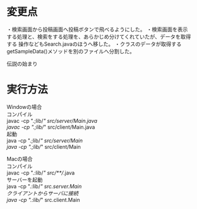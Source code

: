 # 変更点
・検索画面から投稿画面へ投稿ボタンで飛べるようにした。
・検索画面を表示する処理と、検索をする処理を、あらかじめ分けてくれていたが、データを取得する
操作などもSearch.javaのほうへ移した。
・クラスのデータが取得するgetSampleData()メソッドを別のファイルへ分割した。

伝説の始まり

# 実行方法
Windowの場合  
コンパイル  
javac -cp ".;lib/*" src/server/Main.java  
javac -cp ".;lib/*" src/client/Main.java  
起動  
java -cp ".;lib/*" src/server/Main  
java -cp ".;lib/*" src/client/Main  

Macの場合  
コンパイル  
javac -cp ".:lib/*" src/**/*.java  
サーバーを起動  
java -cp ".:lib/*" src.server.Main  
クライアントからサーバに接続  
java -cp ".:lib/*" src.client.Main  

